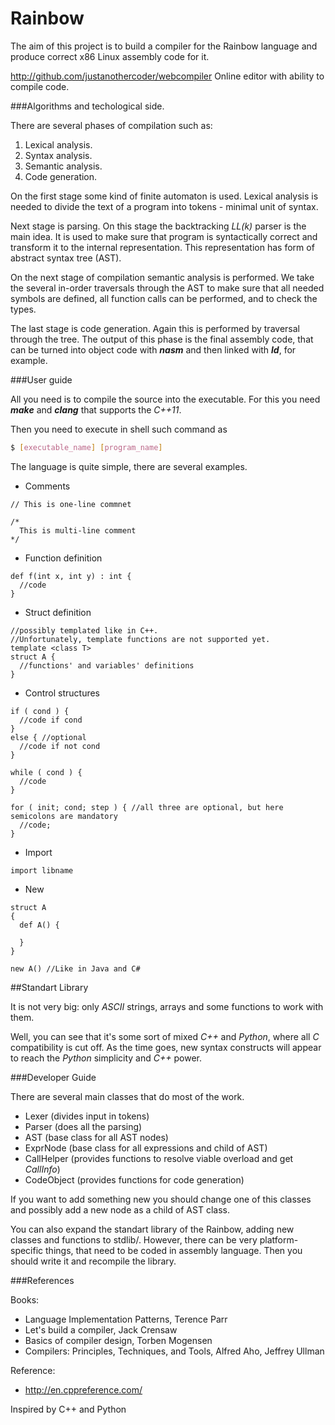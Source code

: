 Rainbow 
========

The aim of this project is to build a compiler for the Rainbow language and produce correct x86 Linux assembly code for it.

http://github.com/justanothercoder/webcompiler
Online editor with ability to compile code.

###Algorithms and techological side.

There are several phases of compilation such as:

1. Lexical analysis.
2. Syntax analysis.
3. Semantic analysis.
4. Code generation.

On the first stage some kind of finite automaton is used. Lexical analysis is needed to divide the text of a program into tokens - minimal unit of syntax.

Next stage is parsing. On this stage the backtracking *LL(k)* parser is the main idea.
It is used to make sure that program is syntactically correct and transform it to the internal representation.
This representation has form of abstract syntax tree (AST). 

On the next stage of compilation semantic analysis is performed. We take the several in-order traversals through the AST to make sure that all needed symbols are defined, all function calls can be performed, and to check the types.

The last stage is code generation. Again this is performed by traversal through the tree. The output of this phase is the final assembly code, that can be turned into object code with **_nasm_** and then linked with **_ld_**, for example.

###User guide

All you need is to compile the source into the executable. For this you need **_make_** and **_clang_** that supports the _C++11_.

Then you need to execute in shell such command as
```bash
$ [executable_name] [program_name]
```

The language is quite simple, there are several examples.

* Comments

```
// This is one-line commnet

/*
  This is multi-line comment
*/
```

* Function definition

```
def f(int x, int y) : int {
  //code
}
```

* Struct definition

```
//possibly templated like in C++. 
//Unfortunately, template functions are not supported yet.
template <class T>
struct A {
  //functions' and variables' definitions
}
```

* Control structures

```
if ( cond ) {
  //code if cond
}
else { //optional
  //code if not cond
}

while ( cond ) { 
  //code
}

for ( init; cond; step ) { //all three are optional, but here semicolons are mandatory
  //code;
}
```

* Import

```
import libname
```

* New

```
struct A 
{
  def A() {
  
  }
}

new A() //Like in Java and C#

```

##Standart Library

It is not very big: only _ASCII_ strings, arrays and some functions to work with them.

Well, you can see that it's some sort of mixed _C++_ and _Python_, where all _C_ compatibility is cut off. As the time goes, new syntax constructs will appear to reach the _Python_ simplicity and _C++_ power.


###Developer Guide
  
There are several main classes that do most of the work.
* Lexer (divides input in tokens)
* Parser (does all the parsing)
* AST (base class for all AST nodes)
* ExprNode (base class for all expressions and child of AST)
* CallHelper (provides functions to resolve viable overload and get _CallInfo_)
* CodeObject (provides functions for code generation)

If you want to add something new you should change one of this classes and possibly add a new node as a child of AST class.

You can also expand the standart library of the Rainbow, adding new classes and functions to stdlib/. 
However, there can be very platform-specific things, that need to be coded in assembly language. Then you should write it and recompile the library.


###References

Books:

* Language Implementation Patterns, Terence Parr
* Let's build a compiler, Jack Crensaw
* Basics of compiler design, Torben Mogensen
* Compilers: Principles, Techniques, and Tools, Alfred Aho, Jeffrey Ullman 

Reference:

* http://en.cppreference.com/

Inspired by C++ and Python
